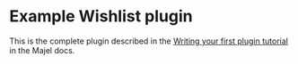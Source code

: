 # Example Wishlist plugin

This is the complete plugin described in the [Writing your first plugin tutorial](https://docs.majel.io/guides/getting-started/writing-a-majel-plugin) in the Majel docs.
